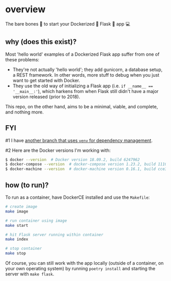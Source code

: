 # overview

The bare bones 🦴 to start your Dockerized 🚢 Flask 🍶 app 💻

## why (does this exist)?

Most 'hello world' examples of a Dockerized Flask app suffer from one of these problems:

* They're not actually 'hello world'; they add gunicorn, a database setup, a REST framework. In other words, more stuff to debug when you just want to get started with Docker.
* They use the old way of initializing a Flask app (i.e. `if __name__ == '__main__:'`), which harkens from when Flask still didn't have a major version released (prior to 2018).

This repo, on the other hand, aims to be a minimal, viable, and complete, and nothing more.

## FYI

#1 I have [another branch that uses `venv` for dependency management](https://github.com/zachvalenta/docker-flask-skeleton/tree/poetry).

#2 Here are the Docker versions I'm working with:

```sh
$ docker --version  # Docker version 18.09.2, build 6247962
$ docker-compose --version  # docker-compose version 1.23.2, build 1110ad01
$ docker-machine --version  # docker-machine version 0.16.1, build cce350d7
```

## how (to run)?

To run as a container, have DockerCE installed and use the `Makefile`:

```sh
# create image
make image

# run container using image
make start

# hit Flask server running within container
make index

# stop container
make stop
```

Of course, you can still work with the app locally (outside of a container, on your own operating system) by running `poetry install` and starting the server with `make flask`.
